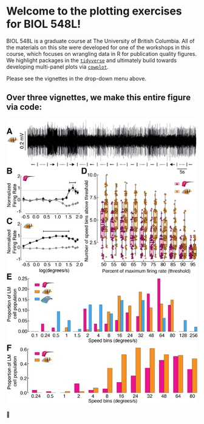 # Welcome to the plotting exercises for BIOL 548L!
BIOL 548L is a graduate course at The University of British Columbia. All of the
materials on this site were developed for one of the workshops in this course,
which focuses on wrangling data in R for publication quality figures. We
highlight packages in the [`tidyverse`](https://www.tidyverse.org/) and
ultimately build towards developing multi-panel plots via
[`cowplot`](https://github.com/wilkelab/cowplot).


Please see the vignettes in the drop-down menu above.


## Over three vignettes, we make this entire figure via code:
![Figure_3](images/gaedeetal_fig3.png)

🐢
